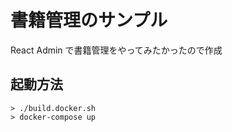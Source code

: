 # 書籍管理のサンプル
React Admin で書籍管理をやってみたかったので作成

## 起動方法
```
> ./build.docker.sh
> docker-compose up
```
